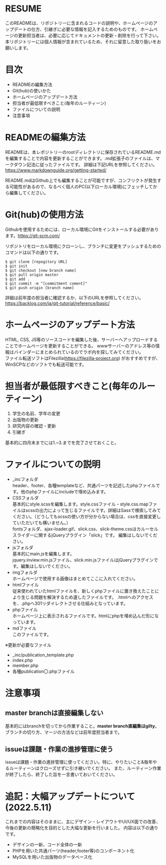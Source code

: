 # RESUME
このREADMEは、リポジトリーに含まれるコードの説明や、ホームページのアップデートの仕方、引継ぎに必要な情報を記入するためのものです。
ホームページの更新担当者は、必要に応じてドキュメントの更新・削除を行って下さい。
本リポジトリーには個人情報が含まれているため、それに留意した取り扱いをお願いします。
# 目次
- READMEの編集方法
- Git(hub)の使いかた
- ホームページのアップデート方法
- 担当者が最低限すべきこと(毎年のルーティーン)
- ファイルについての説明
- 注意事項

# READMEの編集方法
READMEは、本レポジトリーのrootディレクトリに保存されているREADME.mdを編集することで内容を更新することができます。.md拡張子のファイルは、マークダウン記法に従ったファイルです。
詳細は下記URLを参照してください。
https://www.markdownguide.org/getting-started/  

README.mdはGithub上でも編集することが可能ですが、コンフリクトが発生する可能性があるので、なるべく個人のPC(以下ローカル環境)にフェッチしてから編集してください。

# Git(hub)の使用方法
Githubを使用するためには、ローカル環境にGitをインストールする必要があります。https://git-scm.com/  

リポジトリをローカル環境にクローンし、ブランチに変更をプッシュするためのコマンドは以下の通りです。

```
$ git clone [repogitory URL]
$ git init
$ git checkout [new branch name] 
$ git pull origin master
$ git add .
$ git commit -m "[commitment coment]"
$ git push origin [branch name]
```
詳細は前年度の担当者に確認するか、以下のURLを参照してください。
https://backlog.com/ja/git-tutorial/reference/basic/

# ホームページのアップデート方法
HTML, CSS, JS等のソースコードを編集した後、サーバーへアップロードすることでホームページを更新することができる。
wwwサーバーのアドレス等の情報はバインダーにまとめられているのでラボ内を探してみてください。  
ファイル転送ソフトはFilezilla(https://filezilla-project.org) がおすすめですが、WinSCPなどのソフトでも転送可能です。

# 担当者が最低限すべきこと(毎年のルーティーン)
1. 学生の名前、学年の変更
2. 出版物の更新
3. 研究内容の確認・更新
4. 引継ぎ

基本的に四月末までには1.~3.までを完了させておくこと。

# ファイルについての説明
- _incフォルダ<br>
header、footer、各種templateなど、共通パーツを記述したphpファイルです。他のphpファイルにincludeで埋め込みます。
- CSSフォルダ<br>
基本的にstyle.scssを編集します。style.cssファイル・style.css.mapファイルはscssの出力によって生じるファイルです。詳細はSassで検索してみてください。（どうしてもscssの使い方が分からない場合は、cssを直接変更していただいても構いません。）<br>
fontsフォルダ、ajax-loader.gif、slick.css、slick-theme.cssはカルーセルスライダーに関するjQueryプラグイン「slick」です。
編集はしないでください。
- jsフォルダ<br>
基本的にmain.jsを編集します。<br>
jquery.inview.min.jsファイル、slick.min.jsファイルはjQueryプラグインです。編集はしないでください。
- imgフォルダ<br>
ホームページで使用する画像はまとめてここに入れてください。
- htmlファイル<br>
従来使われていたhtmlファイルを、新しくphpファイルに置き換えたことにより生じる問題を解決するため遺したファイルです。
.htmlへのアクセスを、.phpへ301リダイレクトさせる仕組みとなっています。
- phpファイル<br>
ホームページ上に表示されるファイルです。htmlにphpを埋め込んだ形になっています。
- mdファイル<br>
このファイルです。


※更新が必要なファイル
- _inc/publication_template.php
- index.php
- member.php
- 各種publication〇.phpファイル

# 注意事項
## master branchは直接編集しない
基本的にはbranchを切ってから作業すること。**master branch直編集はgilty**。
ブランチの切り方、マージの方法などは前年度担当者まで。

## issueは課題・作業の進捗管理に使う
issueは課題・作業の進捗管理に使ってください。特に、やりたいこと&毎年やるルーティーンはクローズせずに引き継いでください。
また、ルーティーン作業が終了したら、終了した旨を一言書いておいてください。


# 追記：大幅アップデートについて(2022.5.11)
これまでの内容はそのままに、主にデザイン・レイアウトやUI/UX面での改善、今後の更新の簡略化を目的とした大幅な更新を行いました。
内容は以下の通りです。
- デザインの一新、コード全体の一新
- PHPを用いた共通パーツ(header,footer等)のコンポーネント化
- MySQLを用いた出版物のデータベース化